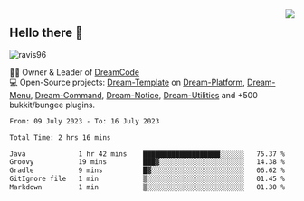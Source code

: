 <img align='right' src="https://github-readme-stats.vercel.app/api?username=Ravis96&show_icons=true">

## Hello there 👋
<p align="left"> <img src="https://komarev.com/ghpvc/?username=ravis96&label=Profile%20views&color=0e75b6&style=flat" alt="ravis96" /> </p>

👨‍💻 Owner & Leader of [DreamCode](https://github.com/DreamPoland) <br>
💻 Open-Source projects: [Dream-Template](https://github.com/DreamPoland/dream-template) on [Dream-Platform](https://github.com/DreamPoland/dream-platform), [Dream-Menu](https://github.com/DreamPoland/dream-menu), [Dream-Command](https://github.com/DreamPoland/dream-command), [Dream-Notice](https://github.com/DreamPoland/dream-notice), [Dream-Utilities](https://github.com/DreamPoland/dream-utilities) and +500 bukkit/bungee plugins.

<!--START_SECTION:waka-->

```txt
From: 09 July 2023 - To: 16 July 2023

Total Time: 2 hrs 16 mins

Java             1 hr 42 mins    ███████████████████░░░░░░   75.37 %
Groovy           19 mins         ███▓░░░░░░░░░░░░░░░░░░░░░   14.38 %
Gradle           9 mins          █▓░░░░░░░░░░░░░░░░░░░░░░░   06.62 %
GitIgnore file   1 min           ▒░░░░░░░░░░░░░░░░░░░░░░░░   01.45 %
Markdown         1 min           ▒░░░░░░░░░░░░░░░░░░░░░░░░   01.30 %
```

<!--END_SECTION:waka-->
